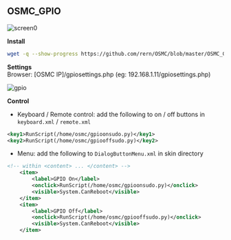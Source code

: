 OSMC_GPIO
---

![screen0](https://github.com/rern/Assets/blob/master/OSMC_GPIO/kodigpio.jpg)  

**Install**
```sh
wget -q --show-progress https://github.com/rern/OSMC/blob/master/OSMC_GPIO/install.sh; chmod +x install.sh; ./install.sh
```

**Settings**  
Browser: [OSMC IP]/gpiosettings.php (eg: 192.168.1.11/gpiosettings.php)  

![gpio](https://github.com/rern/Assets/blob/master/OSMC_GPIO/gpio.jpg)  

**Control**  
- Keyboard / Remote control: add the following to on / off buttons in `keyboard.xml` / `remote.xml`  
```xml
<key1>RunScript(/home/osmc/gpioonsudo.py)</key1>
<key2>RunScript(/home/osmc/gpiooffsudo.py)</key2>
```

- Menu: add the following to `DialogButtonMenu.xml` in skin directory  
```xml
<!-- within <content> ... </content> -->
	<item>
		<label>GPIO On</label>
		<onclick>RunScript(/home/osmc/gpioonsudo.py)</onclick>
		<visible>System.CanReboot</visible>
	</item>
	<item>
		<label>GPIO Off</label>
		<onclick>RunScript(/home/osmc/gpiooffsudo.py)</onclick>
		<visible>System.CanReboot</visible>
	</item>
```

